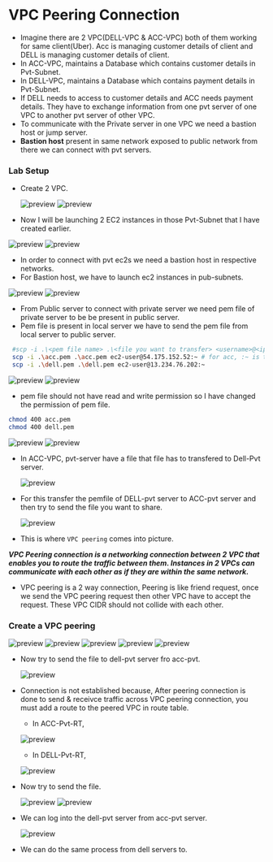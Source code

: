 # VPC Peering Connection
* Imagine there are 2 VPC(DELL-VPC & ACC-VPC) both of them working for same client(Uber). Acc is managing customer details of client and DELL is managing customer details of client.
* In ACC-VPC, maintains a Database which contains customer details in Pvt-Subnet.
* In DELL-VPC, maintains a Database which contains payment details in Pvt-Subnet.
* If DELL needs to access to customer details and ACC needs payment details. They have to exchange information from one pvt server of one VPC to another pvt server of other VPC.
* To communicate with the Private server in one VPC we need a bastion host or jump server.
* **Bastion host** present in same network exposed to public network from there we can connect with pvt servers.

### Lab Setup
* Create 2 VPC.
  
  ![preview](images/peering1.png)
  ![preview](images/peering2.png)

* Now I will be launching 2 EC2 instances in those Pvt-Subnet that I have created earlier.

![preview](images/peering3.png)
![preview](images/peering4.png)

* In order to connect with pvt ec2s we need a bastion host in respective networks.
* For Bastion host, we have to launch ec2 instances in pub-subnets.
  
![preview](images/peering5.png)
![preview](images/peering6.png)

* From Public server to connect with private server we need pem file of private server to be be present in public server.
* Pem file is present in local server we have to send the pem file from local server to public server.
```bash
 #scp -i .\<pem file name> .\<file you want to transfer> <username>@<ip address>:~
 scp -i .\acc.pem .\acc.pem ec2-user@54.175.152.52:~ # for acc, :~ is to copy the file to home directory
 scp -i .\dell.pem .\dell.pem ec2-user@13.234.76.202:~
 ```
 
 ![preview](images/peering7.png)
 ![preview](images/peering8.png)

* pem file should not have read and write permission so I have changed the permission of pem file.
```bash
chmod 400 acc.pem
chmod 400 dell.pem
```
 
 ![preview](images/peering9.png)
 ![preview](images/peering10.png)

* In ACC-VPC, pvt-server have a file that file has to transfered to Dell-Pvt server.
  
  ![preview](images/peering11.png)

* For this transfer the pemfile of DELL-pvt server to ACC-pvt server and then try to send the file you want to share.
  
  ![preview](images/peering12.png)

* This is where `VPC peering` comes into picture.
  
 **_VPC Peering connection is a networking connection between 2 VPC that enables you to route the traffic between them. Instances in 2 VPCs can communicate with each other as if they are within the same network._**
  
* VPC peering is a 2 way connection, Peering is like friend request, once we send the VPC peering request then other VPC have to accept the request. These VPC CIDR should not collide with each other.

### Create a VPC peering
  
  ![preview](images/peering13.png)
  ![preview](images/peering14.png)
  ![preview](images/peering15.png)
  ![preview](images/peering16.png)
  ![preview](images/peering17.png)

* Now try to send the file to dell-pvt server fro acc-pvt.
  
  ![preview](images/peering18.png)

* Connection is not established because, After peering connection is done to send & receivce traffic across VPC peering connection, you must add a route to the peered VPC in route table.
  
  * In ACC-Pvt-RT,
  
  ![preview](images/peering19.png)

  * In DELL-Pvt-RT,
  
  ![preview](images/peering20.png)

* Now try to send the file.
  
  ![preview](images/peering21.png)
  ![preview](images/peering22.png)

* We can log into the dell-pvt server from acc-pvt server.
  
  ![preview](images/peering23.png)

* We can do the same process from dell servers to.